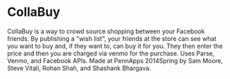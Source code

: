 CollaBuy
==================
CollaBuy is a way to crowd source shopping between your Facebook friends. By publishing a "wish list", your friends at the store can see what you want to buy and, if they want to, can buy it for you. They then enter the price and then you are charged via venmo for the purchase. 
Uses Parse, Venmo, and Facebook APIs. 
Made at PennApps 2014Spring by Sam Moore, Steve Vitali, Rohan Shah, and Shashank Bhargava.
